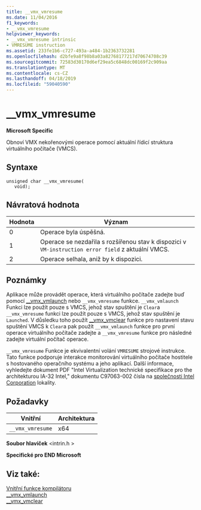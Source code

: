 ```yaml
---
title: __vmx_vmresume
ms.date: 11/04/2016
f1_keywords:
- __vmx_vmresume
helpviewer_keywords:
- __vmx_vmresume intrinsic
- VMRESUME instruction
ms.assetid: 233fe1b6-c727-493a-a484-1b2363732281
ms.openlocfilehash: d2bfe9a8f98b8a03a82768177217d70674708c39
ms.sourcegitcommit: 72583d30170d6ef29ea5c6848dc00169f2c909aa
ms.translationtype: MT
ms.contentlocale: cs-CZ
ms.lasthandoff: 04/18/2019
ms.locfileid: "59040590"
---
```

# <a name="vmxvmresume"></a>__vmx_vmresume

**Microsoft Specific**

Obnoví VMX nekořenovými operace pomocí aktuální řídicí struktura virtuálního počítače (VMCS).

## <a name="syntax"></a>Syntaxe

```
unsigned char __vmx_vmresume(
   void);
```

## <a name="return-value"></a>Návratová hodnota

|Hodnota|Význam|
|-----------|-------------|
|0|Operace byla úspěšná.|
|1|Operace se nezdařila s rozšířenou stav k dispozici v `VM-instruction error field` z aktuální VMCS.|
|2|Operace selhala, aniž by k dispozici.|

## <a name="remarks"></a>Poznámky

Aplikace může provádět operace, která virtuálního počítače zadejte buď pomocí [__vmx_vmlaunch](../intrinsics/vmx-vmlaunch.md) nebo `__vmx_vmresume` funkce. `__vmx_vmlaunch` Funkci lze použít pouze s VMCS, jehož stav spuštění je `Clear`a `__vmx_vmresume` funkci lze použít pouze s VMCS, jehož stav spuštění je `Launched`. V důsledku toho použít [__vmx_vmclear](../intrinsics/vmx-vmclear.md) funkce pro nastavení stavu spuštění VMCS k `Clear`a pak použít `__vmx_vmlaunch` funkce pro první operace virtuálního počítače zadejte a `__vmx_vmresume` funkce pro následné zadejte virtuální počítač operace.

`__vmx_vmresume` Funkce je ekvivalentní volání `VMRESUME` strojové instrukce. Tato funkce podporuje interakce monitorování virtuálního počítače hostitele s hostovaného operačního systému a jeho aplikací. Další informace, vyhledejte dokument PDF "Intel Virtualization technické specifikace pro the architekturou IA-32 Intel," dokumentu C97063-002 čísla na [společnosti Intel Corporation](https://software.intel.com/articles/intel-sdm) lokality.

## <a name="requirements"></a>Požadavky

|Vnitřní|Architektura|
|---------------|------------------|
|`__vmx_vmresume`|x64|

**Soubor hlaviček** \<intrin.h >

**Specifické pro END Microsoft**

## <a name="see-also"></a>Viz také:

[Vnitřní funkce kompilátoru](../intrinsics/compiler-intrinsics.md)<br/>
[__vmx_vmlaunch](../intrinsics/vmx-vmlaunch.md)<br/>
[__vmx_vmclear](../intrinsics/vmx-vmclear.md)
